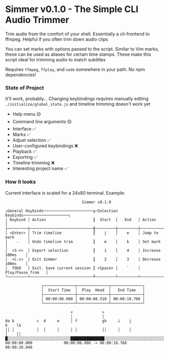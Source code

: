 # Simmer v0.1.0 - The Simple CLI Audio Trimmer

Trim audio from the comfort of your shell. Essentially a cli-frontend to ffmpeg.
Helpful if you often trim down audio clips

You can set marks with options passed to the script. Similar to Vim marks, these
can be used as aliases for certain time stamps. These make this script ideal for
trimming audio to match subtitles

Requires `ffmpeg`, `ffplay`, and `node` somewhere in your path. No npm
dependencies!

### State of Project

It'll work, probably... Changing keybindings requires manually editing
`./initialize/global_state.js` and timeline trimming doesn't work yet

<!-- ❌ 🟡 ✅ -->

 - Help menu 🟡
 - Command line arguments 🟡
 - Interface ✅
 - Marks ✅
 - Adjust selection ✅
 - User-configured keybindings ❌
 - Playback ✅
 - Exporting ✅
 - Timeline trimming ❌
 - Interesting project name ✅

### How it looks

Current interface is scaled for a 24x80 terminal. Example:

```
                                  Simmer v0.1.0

┌General Keybinds──────────────────────╥─Selection Keybinds────────────────────┐
│ Keybind │ Action                     ║  Start  │   End   │ Action            │
├─────────┼────────────────────────────╫─────────┼─────────┼───────────────────┤
│ <Enter> │ Trim timeline              ║    j    │    e    │ Jump to mark      │
│    -    │ Undo timeline trim         ║    m    │    k    │ Set mark          │
│  <S-r>  │ Export selection           ║    1    │    4    │ Increase 100ms    │
│  <C-c>  │ Exit Simmer                ║    2    │    3    │ Decrease 100ms    │
│  TODO   │ Exit. Save current session ║ <Space> │    `    │ Play/Pause from   │
└─────────┴────────────────────────────╨─────────┴─────────┴───────────────────┘

                ┌──────────────┬──────────────┬──────────────┐
                │  Start Time  │  Play  Head  │   End Time   │
                ├──────────────┼──────────────┼──────────────┤
                │ 00:00:06.980 │ 00:00:08.510 │ 00:00:10.766 │
                └──────────────┴──────────────┴──────────────┘

                             <             >
                             │             │
0a b          c  d     e     │ f           gh     i    j                 k    l$
││ │          │  │     │     │ │           ││     │    │                 │    ││
█░░░░░░░░░░░░░░░░░░░░░░░░░░░░███████████████░░░░░░░░░░░░░░░░░░░░░░░░░░░░░░░░░░░█
00:00:00.000              00:00:06.980 -> 00:00:10.766              00:00:20.040
```
